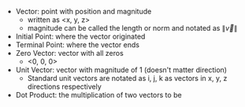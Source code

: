 - Vector: point with position and magnitude
	- written as <x, y, z>
	- magnitude can be called the length or norm and notated as $\|\overrightarrow{v}\|$
- Initial Point: where the vector originated
- Terminal Point: where the vector ends
- Zero Vector: vector with all zeros
	- <0, 0, 0>
- Unit Vector: vector with magnitude of 1 (doesn't matter direction)
	- Standard unit vectors are notated as i, j, k as vectors in x, y, z directions respectively
- Dot Product: the multiplication of two vectors to be